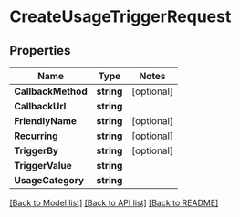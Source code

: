 # CreateUsageTriggerRequest

## Properties
Name | Type | Notes
------------ | ------------- | -------------
**CallbackMethod** | **string** | [optional] 
**CallbackUrl** | **string** | 
**FriendlyName** | **string** | [optional] 
**Recurring** | **string** | [optional] 
**TriggerBy** | **string** | [optional] 
**TriggerValue** | **string** | 
**UsageCategory** | **string** | 

[[Back to Model list]](../README.md#documentation-for-models) [[Back to API list]](../README.md#documentation-for-api-endpoints) [[Back to README]](../README.md)


